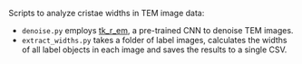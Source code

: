 Scripts to analyze cristae widths in TEM image data: 
- `denoise.py` employs [tk_r_em](https://github.com/Ivanlh20/tk_r_em), a pre-trained CNN to denoise TEM images.
-  `extract_widths.py` takes a folder of label images, calculates the widths of all label objects in each image and saves the results to a single CSV.
